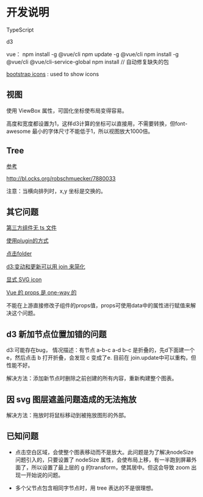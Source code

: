 # 开发说明

TypeScript

d3

vue：
npm install -g @vue/cli
npm update -g @vue/cli
npm install -g @vue/cli @vue/cli-service-global
npm install // 自动修复缺失的包

[bootstrap icons](https://icons.getbootstrap.com) : used to show icons

## 视图

使用 ViewBox 属性，可固化坐标使布局变得容易。

高度和宽度都设置为1，这样d3计算的坐标可以直接用，不需要转换，但font-awesome 最小的字体尺寸不能低于1，所以视图放大1000倍。

## Tree

[参考](https://observablehq.com/@d3/tidy-tree)

http://bl.ocks.org/robschmuecker/7880033

注意：当横向排列时，x,y 坐标是交换的。
## 其它问题

[第三方组件无 ts 文件](https://www.jianshu.com/p/1e262b487f26)

[使用plugin的方式](https://v3.vuejs.org/guide/plugins.html#using-a-plugin)

[点击folder](http://mbostock.github.io/d3/talk/20111018/tree.html)

[d3:变动和更新可以用 join 来简化](https://www.codementor.io/@milesbryony/d3-js-join-14gqdz3hfj)

[显式 SVG icon](https://cli.vuejs.org/guide/html-and-static-assets.html#static-assets-handling)

[Vue 的 props 是 one-way 的](https://v3.vuejs.org/guide/component-props.html#one-way-data-flow)

不能在上游直接修改子组件的props值，props可使用data中的属性进行赋值来解决这个问题。

## d3 新加节点位置加错的问题

d3:可能存在bug， 情况描述：有节点 a-b-c a-d b-c 是折叠的，先d下面建一个 e，然后点击 b 打开折叠，会发现 c 变成了e. 目前在 join.update中可以重构，但性能不好。

解决方法：添加新节点时删除之前创建的所有内容，重新构建整个图表。

## 因 svg 图层遮盖问题造成的无法拖放

解决方法：拖放时将鼠标移动到被拖放图形的外部。
## 已知问题

- 点击空白区域，会使整个图表移动而不是放大。此问题是为了解决nodeSize 问题引入的，只要设置了 nodeSize 属性，会使布局上移，有一半跑到屏幕外面了，所以设置了最上层的 g 的transform，使其居中。但这会导致 zoom 出现一开始说的问题。

- 多个父节点包含相同字节点时，用 tree 表达的不是很理想。